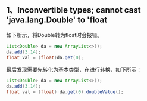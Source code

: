 ## 1、Inconvertible types; cannot cast 'java.lang.Double' to 'float ##
如下所示，将Double转为float时会报错。
```java
List<Double> da = new ArrayList<>();
da.add(3.14);
float val = (float)da.get(0);
```
最后发现需要先转化为基本类型，在进行转换，如下所示：
```java
List<Double> da = new ArrayList<>();
da.add(3.14);
float val = (float) da.get(0).doubleValue();
```

